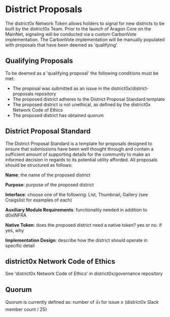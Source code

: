 # District Proposals
The district0x Network Token allows holders to signal for new districts to be built by the district0x Team. Prior to the launch of Aragon Core on the MainNet, signaling will be conducted via a custom CarbonVote implementation. The CarbonVote implementation will be manually populated with proposals that have been deemed as 'qualifying'.

## Qualifying Proposals
To be deemed as a 'qualifying proposal' the following conditions must be met:
* The proposal was submitted as an issue in the district0x/district-proposals repository
* The proposed district adheres to the District Proposal Standard template
* The proposed district is not unethical, as defined by the district0x Network Code of Ethics
* The proposed district has obtained quorum

## District Proposal Standard
The District Proposal Standard is a template for proposals designed to ensure that submissions have been well thought through and contain a sufficient amount of supporting details for the community to make an informed decision in regards to its potential utility afforded. All proposals should be structured as follows:

**Name**: the name of the proposed district

**Purpose**: purpose of the proposed district

**Interface**: choose one of the following: List, Thumbnail, Gallery (see Craigslist for examples of each)

**Auxiliary Module Requirements**: functionality needed in addition to d0xINFRA

**Native Token**: does the proposed district need a native token? yes or no. if yes, why

**Implementation Design**: describe how the district should operate in specific detail

## district0x Network Code of Ethics
See 'district0x Network Code of Ethics' in district0x/governance repository

## Quorum
Quorum is currently defined as: number of :thumbsup: for issue ≥ (district0x Slack member count / 25) 
